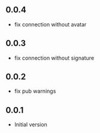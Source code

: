 ## 0.0.4

- fix connection without avatar

## 0.0.3

- fix connection without signature 

## 0.0.2

- fix pub warnings

## 0.0.1

- Initial version
